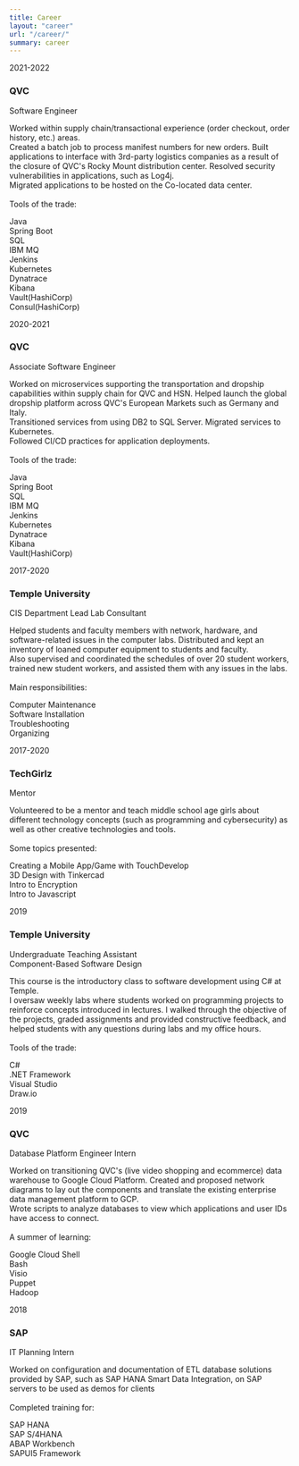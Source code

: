 ```yaml
---
title: Career
layout: "career"
url: "/career/"
summary: career
---
```

 <div class="container">
    <div class="row">
        <div class="col-md-12">
            <div class="main-timeline">
                <div class="timeline">
                    <a class="timeline-content">
                        <div class="timeline-year-right">2021-2022</div>
                        <h3 class="title">QVC</h3>
                        <p>Software Engineer</p>
                        <p class="description">
                            Worked within supply chain/transactional experience (order checkout, order history, etc.) areas. 
                            <br />Created a batch job to process manifest numbers for new orders. Built applications to interface with 3rd-party logistics companies as a result of the closure of QVC's Rocky Mount distribution center. Resolved security vulnerabilities in applications, such as Log4j.
                            <br />Migrated applications to be hosted on the Co-located data center.
                            <br /><br />
                            Tools of the trade:
                            <div class="button_slide slide_down">Java</div>
                            <div class="button_slide slide_down">Spring Boot</div>
                            <div class="button_slide slide_down">SQL</div>
                            <div class="button_slide slide_down">IBM MQ</div>
                            <div class="button_slide slide_down">Jenkins</div>
                            <div class="button_slide slide_down">Kubernetes</div>
                            <div class="button_slide slide_down">Dynatrace</div>
                            <div class="button_slide slide_down">Kibana</div>
                            <div class="button_slide slide_down">Vault(HashiCorp)</div>
                            <div class="button_slide slide_down">Consul(HashiCorp)</div>
                        </p>
                    </a>
                </div>
                <div class="timeline">
                    <a class="timeline-content">
                        <div class="timeline-year-left">2020-2021</div>
                        <h3 class="title">QVC</h3>
                        <p>Associate Software Engineer</p>
                        <p class="description">
                            Worked on microservices supporting the transportation and dropship capabilities within supply chain for QVC and HSN. Helped launch the global dropship platform across QVC's European Markets such as Germany and Italy.
                            <br />Transitioned services from using DB2 to SQL Server. Migrated services to Kubernetes.
                            <br /> Followed CI/CD practices for application deployments.
                            <br /><br />
                            Tools of the trade:
                            <div class="button_slide slide_down">Java</div>
                            <div class="button_slide slide_down">Spring Boot</div>
                            <div class="button_slide slide_down">SQL</div>
                            <div class="button_slide slide_down">IBM MQ</div>
                            <div class="button_slide slide_down">Jenkins</div>
                            <div class="button_slide slide_down">Kubernetes</div>
                            <div class="button_slide slide_down">Dynatrace</div>
                            <div class="button_slide slide_down">Kibana</div>
                            <div class="button_slide slide_down">Vault(HashiCorp)</div>
                        </p>
                    </a>
                </div>
                <div class="timeline">
                    <a class="timeline-content">
                        <div class="timeline-year-right">2017-2020</div>
                        <h3 class="title">Temple University</h3>
                        <p>CIS Department Lead Lab Consultant</p>
                        <p class="description">
                            Helped students and faculty members with network, hardware, and software-related issues in the computer labs. Distributed and kept an inventory of loaned computer equipment to students and faculty.
                            <br /> Also supervised and coordinated the schedules of over 20 student workers, trained new student workers, and assisted them with any issues in the labs.
                            <br /><br />
                            Main responsibilities:
                            <div class="button_slide slide_down">Computer Maintenance</div>
                            <div class="button_slide slide_down">Software Installation</div>
                            <div class="button_slide slide_down">Troubleshooting</div>
                            <div class="button_slide slide_down">Organizing</div>
                        </p>
                    </a>
                </div>
                <div class="timeline">
                    <a class="timeline-content">
                        <div class="timeline-year-left">2017-2020</div>
                        <h3 class="title">TechGirlz</h3>
                        <p>Mentor</p>
                        <p class="description">
                            Volunteered to be a mentor and teach middle school age girls about different technology concepts (such as programming and cybersecurity) as well as other creative technologies and tools.
                            <br /> <br />
                            Some topics presented:
                            <div class="button_slide slide_down">Creating a Mobile App/Game with TouchDevelop</div>
                            <div class="button_slide slide_down">3D Design with Tinkercad</div>
                            <div class="button_slide slide_down">Intro to Encryption</div>
                            <div class="button_slide slide_down">Intro to Javascript</div>
                        </p>
                    </a>
                </div>
                <div class="timeline">
                    <a class="timeline-content">
                        <div class="timeline-year">2019</div>
                        <h3 class="title">Temple University</h3>
                        <p style="text-align:left">Undergraduate Teaching Assistant <br /> Component-Based Software Design</p>
                        <p class="description">
                            This course is the introductory class to software development using C# at Temple. <br /> I oversaw weekly labs where students worked on programming projects to reinforce concepts introduced in lectures. I walked through the objective of the projects, graded
                            assignments and provided constructive feedback, and helped students with any questions during labs and my office hours.
                            <br /> <br />
                            Tools of the trade:
                            <div class="button_slide slide_down">C#</div>
                            <div class="button_slide slide_down">.NET Framework</div>
                            <div class="button_slide slide_down">Visual Studio</div>
                            <div class="button_slide slide_down">Draw.io</div>
                        </p>
                    </a>
                </div>
                <div class="timeline">
                    <a class="timeline-content">
                        <div class="timeline-year-single-left">2019</div>
                        <h3 class="title">QVC</h3>
                        <p>Database Platform Engineer Intern</p>
                        <p class="description">
                            Worked on transitioning QVC's (live video shopping and ecommerce) data warehouse to Google Cloud Platform. Created and proposed network diagrams to lay out the components and translate the existing enterprise data management platform to GCP. <br /> Wrote scripts to analyze databases to view which applications and user IDs have access to connect.
                            <br /> <br />
                            A summer of learning:
                            <div class="button_slide slide_down">Google Cloud Shell</div>
                            <div class="button_slide slide_down">Bash</div>
                            <div class="button_slide slide_down">Visio</div>
                            <div class="button_slide slide_down">Puppet</div>
                            <div class="button_slide slide_down">Hadoop</div>
                        </p>
                    </a>
                </div>
                <div class="timeline">
                    <a class="timeline-content">
                        <div class="timeline-year">2018</div>
                        <h3 class="title">SAP</h3>
                        <p>IT Planning Intern</p>
                        <p class="description">
                            Worked on configuration and documentation of ETL database solutions provided by SAP, such as SAP HANA Smart Data Integration, on SAP
                            servers to be used as demos for clients
                            <br /> <br />
                            Completed training for:
                            <div class="button_slide slide_down">SAP HANA</div>
                            <div class="button_slide slide_down">SAP S/4HANA</div>
                            <div class="button_slide slide_down">ABAP Workbench</div>
                            <div class="button_slide slide_down">SAPUI5 Framework</div>
                        </p>
                    </a>
                </div>
            </div>
        </div>
    </div>
</div>